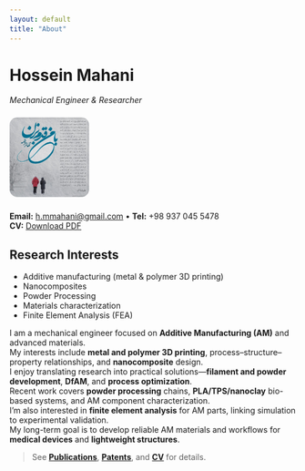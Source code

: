 ```yaml
---
layout: default
title: "About"
---
```


# Hossein Mahani
*Mechanical Engineer & Researcher*

<img src="/assets/img/headshot.jpg" alt="Hossein Mahani" style="max-width:140px;border-radius:14px;margin:8px 0;">

**Email:** <a href="mailto:h.mmahani@gmail.com">h.mmahani@gmail.com</a> • **Tel:** +98 937 045 5478  
**CV:** [Download PDF](/assets/cv/Hossein-Mahani-CV.pdf)

## Research Interests
- Additive manufacturing (metal & polymer 3D printing)  
- Nanocomposites  
- Powder Processing  
- Materials characterization  
- Finite Element Analysis (FEA)

I am a mechanical engineer focused on **Additive Manufacturing (AM)** and advanced materials.  
My interests include **metal and polymer 3D printing**, process–structure–property relationships, and **nanocomposite** design.  
I enjoy translating research into practical solutions—**filament and powder development**, **DfAM**, and **process optimization**.  
Recent work covers **powder processing** chains, **PLA/TPS/nanoclay** bio-based systems, and AM component characterization.  
I’m also interested in **finite element analysis** for AM parts, linking simulation to experimental validation.  
My long-term goal is to develop reliable AM materials and workflows for **medical devices** and **lightweight structures**.



> See **[Publications](/publications)**, **[Patents](/patents)**, and **[CV](/cv)** for details.
